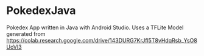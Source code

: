 # PokedexJava
Pokedex App written in Java with Android Studio.
Uses a TFLite Model generated from https://colab.research.google.com/drive/143DURG7KrJfl5T8vHdqRsb_YsO8UoVI3

